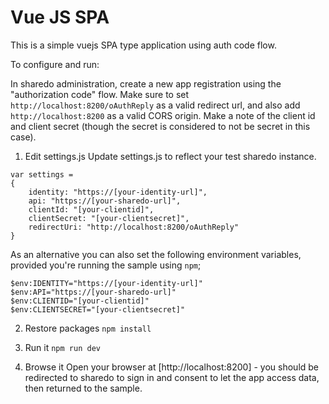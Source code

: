 # Vue JS SPA

This is a simple vuejs SPA type application using auth code flow.

To configure and run:

In sharedo administration, create a new app registration using the "authorization code" flow. Make sure to set `http://localhost:8200/oAuthReply` as a valid redirect url, and also add `http://localhost:8200` as a valid CORS origin. Make a note of the client id and client secret (though the secret is considered to not be secret in this case).

1. Edit settings.js
Update settings.js to reflect your test sharedo instance.

```
var settings =
{
    identity: "https://[your-identity-url]",
    api: "https://[your-sharedo-url]",
    clientId: "[your-clientid]",
    clientSecret: "[your-clientsecret]",
    redirectUri: "http://localhost:8200/oAuthReply"
}
```

As an alternative you can also set the following environment variables, provided you're running the sample using `npm`;

```
$env:IDENTITY="https://[your-identity-url]"
$env:API="https://[your-sharedo-url]"
$env:CLIENTID="[your-clientid]"
$env:CLIENTSECRET="[your-clientsecret]"
```

2. Restore packages
`npm install`

3. Run it
`npm run dev`

4. Browse it
Open your browser at [http://localhost:8200] - you should be redirected to sharedo to sign in and consent to let the app access data, then returned to the sample.
